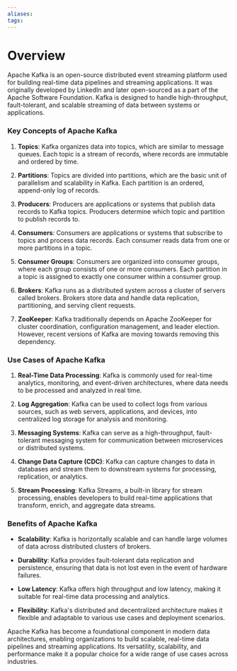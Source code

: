 ```yaml
---
aliases: 
tags:
---
```

# Overview

Apache Kafka is an open-source distributed event streaming platform used for building real-time data pipelines and streaming applications. It was originally developed by LinkedIn and later open-sourced as a part of the Apache Software Foundation. Kafka is designed to handle high-throughput, fault-tolerant, and scalable streaming of data between systems or applications.

### Key Concepts of Apache Kafka

1. **Topics**: Kafka organizes data into topics, which are similar to message queues. Each topic is a stream of records, where records are immutable and ordered by time.
    
2. **Partitions**: Topics are divided into partitions, which are the basic unit of parallelism and scalability in Kafka. Each partition is an ordered, append-only log of records.
    
3. **Producers**: Producers are applications or systems that publish data records to Kafka topics. Producers determine which topic and partition to publish records to.
    
4. **Consumers**: Consumers are applications or systems that subscribe to topics and process data records. Each consumer reads data from one or more partitions in a topic.
    
5. **Consumer Groups**: Consumers are organized into consumer groups, where each group consists of one or more consumers. Each partition in a topic is assigned to exactly one consumer within a consumer group.
    
6. **Brokers**: Kafka runs as a distributed system across a cluster of servers called brokers. Brokers store data and handle data replication, partitioning, and serving client requests.
    
7. **ZooKeeper**: Kafka traditionally depends on Apache ZooKeeper for cluster coordination, configuration management, and leader election. However, recent versions of Kafka are moving towards removing this dependency.
    

### Use Cases of Apache Kafka

1. **Real-Time Data Processing**: Kafka is commonly used for real-time analytics, monitoring, and event-driven architectures, where data needs to be processed and analyzed in real time.
    
2. **Log Aggregation**: Kafka can be used to collect logs from various sources, such as web servers, applications, and devices, into centralized log storage for analysis and monitoring.
    
3. **Messaging Systems**: Kafka can serve as a high-throughput, fault-tolerant messaging system for communication between microservices or distributed systems.
    
4. **Change Data Capture (CDC)**: Kafka can capture changes to data in databases and stream them to downstream systems for processing, replication, or analytics.
    
5. **Stream Processing**: Kafka Streams, a built-in library for stream processing, enables developers to build real-time applications that transform, enrich, and aggregate data streams.
    

### Benefits of Apache Kafka

- **Scalability**: Kafka is horizontally scalable and can handle large volumes of data across distributed clusters of brokers.
    
- **Durability**: Kafka provides fault-tolerant data replication and persistence, ensuring that data is not lost even in the event of hardware failures.
    
- **Low Latency**: Kafka offers high throughput and low latency, making it suitable for real-time data processing and analytics.
    
- **Flexibility**: Kafka's distributed and decentralized architecture makes it flexible and adaptable to various use cases and deployment scenarios.
    

Apache Kafka has become a foundational component in modern data architectures, enabling organizations to build scalable, real-time data pipelines and streaming applications. Its versatility, scalability, and performance make it a popular choice for a wide range of use cases across industries.